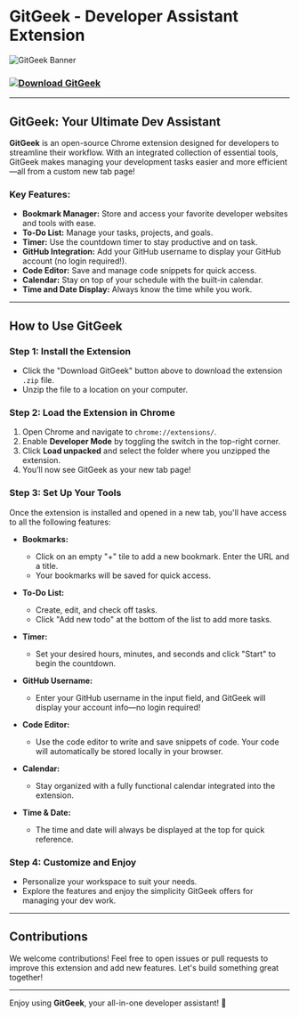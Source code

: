 # GitGeek - Developer Assistant Extension

![GitGeek Banner](./path/to/banner-image.jpg)

### [![Download GitGeek](https://img.shields.io/badge/Download-Extension-blue.svg)](link_to_your_extension.zip)

---

## GitGeek: Your Ultimate Dev Assistant

**GitGeek** is an open-source Chrome extension designed for developers to streamline their workflow. With an integrated collection of essential tools, GitGeek makes managing your development tasks easier and more efficient—all from a custom new tab page!

### Key Features:
- **Bookmark Manager:** Store and access your favorite developer websites and tools with ease.
- **To-Do List:** Manage your tasks, projects, and goals.
- **Timer:** Use the countdown timer to stay productive and on task.
- **GitHub Integration:** Add your GitHub username to display your GitHub account (no login required!).
- **Code Editor:** Save and manage code snippets for quick access.
- **Calendar:** Stay on top of your schedule with the built-in calendar.
- **Time and Date Display:** Always know the time while you work.

---

## How to Use GitGeek

### Step 1: Install the Extension
- Click the "Download GitGeek" button above to download the extension `.zip` file.
- Unzip the file to a location on your computer.

### Step 2: Load the Extension in Chrome
1. Open Chrome and navigate to `chrome://extensions/`.
2. Enable **Developer Mode** by toggling the switch in the top-right corner.
3. Click **Load unpacked** and select the folder where you unzipped the extension.
4. You’ll now see GitGeek as your new tab page!

### Step 3: Set Up Your Tools
Once the extension is installed and opened in a new tab, you'll have access to all the following features:

- **Bookmarks:**
  - Click on an empty "+" tile to add a new bookmark. Enter the URL and a title.
  - Your bookmarks will be saved for quick access.
  
- **To-Do List:**
  - Create, edit, and check off tasks.
  - Click "Add new todo" at the bottom of the list to add more tasks.
  
- **Timer:**
  - Set your desired hours, minutes, and seconds and click "Start" to begin the countdown.
  
- **GitHub Username:**
  - Enter your GitHub username in the input field, and GitGeek will display your account info—no login required!
  
- **Code Editor:**
  - Use the code editor to write and save snippets of code. Your code will automatically be stored locally in your browser.
  
- **Calendar:**
  - Stay organized with a fully functional calendar integrated into the extension.
  
- **Time & Date:**
  - The time and date will always be displayed at the top for quick reference.

### Step 4: Customize and Enjoy
- Personalize your workspace to suit your needs.
- Explore the features and enjoy the simplicity GitGeek offers for managing your dev work.

---

## Contributions
We welcome contributions! Feel free to open issues or pull requests to improve this extension and add new features. Let's build something great together!

---

Enjoy using **GitGeek**, your all-in-one developer assistant! 🎉
